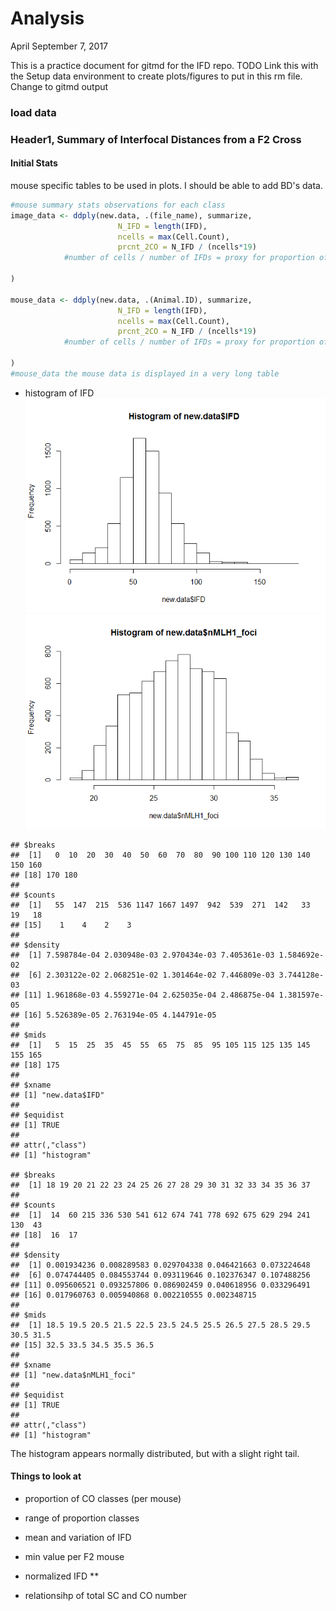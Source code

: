 Analysis
================
April
September 7, 2017

This is a practice document for gitmd for the IFD repo. TODO Link this with the Setup data environment to create plots/figures to put in this rm file. Change to gitmd output

### load data

### Header1, Summary of Interfocal Distances from a F2 Cross

#### Initial Stats

mouse specific tables to be used in plots. I should be able to add BD's data.

``` r
#mouse summary stats observations for each class
image_data <- ddply(new.data, .(file_name), summarize,
                        N_IFD = length(IFD),
                        ncells = max(Cell.Count),
                        prcnt_2CO = N_IFD / (ncells*19)
            #number of cells / number of IFDs = proxy for proportion of 2COs            
                        
)

mouse_data <- ddply(new.data, .(Animal.ID), summarize,
                        N_IFD = length(IFD),
                        ncells = max(Cell.Count),
                        prcnt_2CO = N_IFD / (ncells*19)
            #number of cells / number of IFDs = proxy for proportion of 2COs            
                        
)
#mouse_data the mouse data is displayed in a very long table
```

-   histogram of IFD ![](Analysis_md_files/figure-markdown_github-ascii_identifiers/histIFD-1.png)![](Analysis_md_files/figure-markdown_github-ascii_identifiers/histIFD-2.png)

<!-- -->

    ## $breaks
    ##  [1]   0  10  20  30  40  50  60  70  80  90 100 110 120 130 140 150 160
    ## [18] 170 180
    ## 
    ## $counts
    ##  [1]   55  147  215  536 1147 1667 1497  942  539  271  142   33   19   18
    ## [15]    1    4    2    3
    ## 
    ## $density
    ##  [1] 7.598784e-04 2.030948e-03 2.970434e-03 7.405361e-03 1.584692e-02
    ##  [6] 2.303122e-02 2.068251e-02 1.301464e-02 7.446809e-03 3.744128e-03
    ## [11] 1.961868e-03 4.559271e-04 2.625035e-04 2.486875e-04 1.381597e-05
    ## [16] 5.526389e-05 2.763194e-05 4.144791e-05
    ## 
    ## $mids
    ##  [1]   5  15  25  35  45  55  65  75  85  95 105 115 125 135 145 155 165
    ## [18] 175
    ## 
    ## $xname
    ## [1] "new.data$IFD"
    ## 
    ## $equidist
    ## [1] TRUE
    ## 
    ## attr(,"class")
    ## [1] "histogram"

    ## $breaks
    ##  [1] 18 19 20 21 22 23 24 25 26 27 28 29 30 31 32 33 34 35 36 37
    ## 
    ## $counts
    ##  [1]  14  60 215 336 530 541 612 674 741 778 692 675 629 294 241 130  43
    ## [18]  16  17
    ## 
    ## $density
    ##  [1] 0.001934236 0.008289583 0.029704338 0.046421663 0.073224648
    ##  [6] 0.074744405 0.084553744 0.093119646 0.102376347 0.107488256
    ## [11] 0.095606521 0.093257806 0.086902459 0.040618956 0.033296491
    ## [16] 0.017960763 0.005940868 0.002210555 0.002348715
    ## 
    ## $mids
    ##  [1] 18.5 19.5 20.5 21.5 22.5 23.5 24.5 25.5 26.5 27.5 28.5 29.5 30.5 31.5
    ## [15] 32.5 33.5 34.5 35.5 36.5
    ## 
    ## $xname
    ## [1] "new.data$nMLH1_foci"
    ## 
    ## $equidist
    ## [1] TRUE
    ## 
    ## attr(,"class")
    ## [1] "histogram"

The histogram appears normally distributed, but with a slight right tail.

#### Things to look at

-   proportion of CO classes (per mouse)
-   range of proportion classes
-   mean and variation of IFD

-   min value per F2 mouse
-   normalized IFD \*\*
-   relationsihp of total SC and CO number
